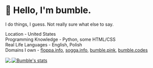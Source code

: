 # **🐝 Hello, I'm bumble.**

I do things, I guess. Not really sure what else to say.

Location - United States \
Programming Knowledge - Python, some HTML/CSS \
Real Life Languages - English, Polish \
Domains I own - [floppa.info](https://floppa.info), [sogga.info](https://sogga.info), [bumble.pink](https://bumble.pink), [bumble.codes](https://bumble.codes)

<a href="https://github.com/itsbumble?tab=repositories">
  <img align="center" src="https://github-readme-stats.vercel.app/api/top-langs/?username=itsbumble&hide=scheme&count_private=true&title_color=EC5061&text_color=FBDCDF&icon_color=E89F9A&bg_color=0D1117" />
</a>
<a href="https://github.com/itsbumble?tab=repositories">
  <img align="center" src="https://github-readme-stats.vercel.app/api?username=itsbumble&show_icons=true&line_height=33&count_private=true&title_color=EC5061&text_color=FBDCDF&icon_color=E89F9A&bg_color=0D1117" alt="Bumble's stats" />
</a>

